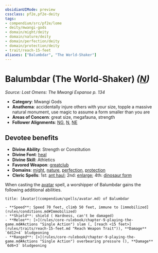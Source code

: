 ```yaml
---
obsidianUIMode: preview
cssclass: pf2e,pf2e-deity
tags:
- compendium/src/pf2e/lome
- deity/mwangi-gods
- domain/might/deity
- domain/nature/deity
- domain/perfection/deity
- domain/protection/deity
- trait/reach-15-feet
aliases: ["Balumbdar", "The World-Shaker"]
---
```

# Balumbdar (The World-Shaker) *([N](rules/traits/n-b1.md "Neutral Alignment Trait"))*  
*Source: Lost Omens: The Mwangi Expanse p. 134*  

- **Category**: Mwangi Gods
- **Anathema**: accidentally injure others with your size, topple a massive natural monument, use magic to assume a form smaller than you are
- **Areas of Concern**: great size, megafauna, strength
- **Follower Alignments**: [NG](rules/traits/ng-b1.md "Neutral Good Alignment Trait"), [N](rules/traits/n-b1.md "Neutral Alignment Trait"), [NE](rules/traits/ne-b1.md "Neutral Evil Alignment Trait")

## Devotee benefits

- **Divine Ability**: Strength or Constitution
- **Divine Font**: [heal](heal.md)
- **Divine Skill**: Athletics
- **Favored Weapon**: [greatclub](greatclub.md)
- **Domains**: [might](Reference/Compendium/Setting/domains.md#Might), [nature](Reference/Compendium/Setting/domains.md#Nature), [perfection](Reference/Compendium/Setting/domains.md#Perfection), [protection](Reference/Compendium/Setting/domains.md#Protection)
- **Cleric Spells**: 1st: [ant haul](ant-haul.md); 2nd: [enlarge](enlarge.md); 4th: [dinosaur form](dinosaur-form.md)

When casting the [avatar](avatar.md) spell, a worshipper of Balumbdar gains the following additional abilities.

```ad-embed-avatar
title: [Avatar](compendium/spells/avatar.md) of Balumbdar

- **Speed**: Speed 70 feet, climb 50 feet, immune to [immobilized](rules/conditions.md#Immobilized)
- **Shield**: shield ( Hardness, can't be damaged)
- **Melee**: [>](rules/core-rulebook/chapter-9-playing-the-game.md#Actions "Single Action") slam (, [reach <15 feet>](rules/traits/reach-15-feet.md "Reach Weapon Trait")), **Damage** `6d12+4` bludgeoning 
- **Ranged**: [>](rules/core-rulebook/chapter-9-playing-the-game.md#Actions "Single Action") overbearing pressure (), **Damage** `6d6+3` bludgeoning 
```